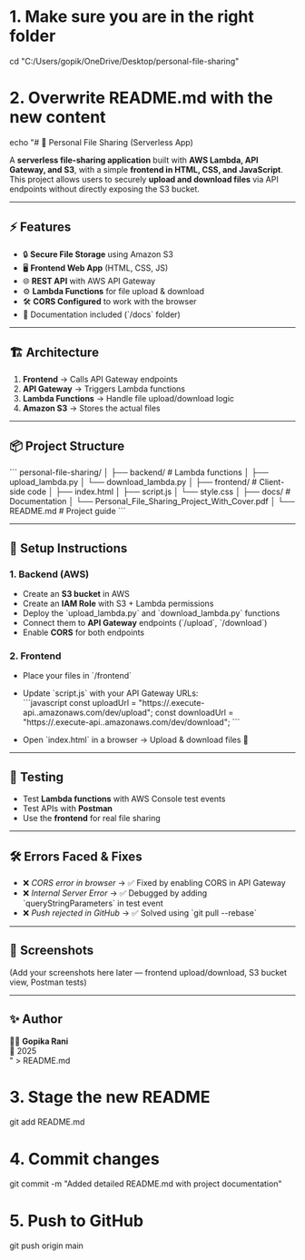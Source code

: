 # 1. Make sure you are in the right folder
cd "C:/Users/gopik/OneDrive/Desktop/personal-file-sharing"

# 2. Overwrite README.md with the new content
echo "# 📂 Personal File Sharing (Serverless App)

A **serverless file-sharing application** built with **AWS Lambda, API Gateway, and S3**, with a simple **frontend in HTML, CSS, and JavaScript**.  
This project allows users to securely **upload and download files** via API endpoints without directly exposing the S3 bucket.

---

## ⚡ Features
- 🔒 **Secure File Storage** using Amazon S3  
- 🖥️ **Frontend Web App** (HTML, CSS, JS)  
- 🌐 **REST API** with AWS API Gateway  
- ⚙️ **Lambda Functions** for file upload & download  
- 🛠️ **CORS Configured** to work with the browser  
- 📑 Documentation included (\`/docs\` folder)  

---

## 🏗️ Architecture
1. **Frontend** → Calls API Gateway endpoints  
2. **API Gateway** → Triggers Lambda functions  
3. **Lambda Functions** → Handle file upload/download logic  
4. **Amazon S3** → Stores the actual files  

---

## 📦 Project Structure
\`\`\`
personal-file-sharing/
│
├── backend/                  # Lambda functions
│   ├── upload_lambda.py
│   └── download_lambda.py
│
├── frontend/                 # Client-side code
│   ├── index.html
│   ├── script.js
│   └── style.css
│
├── docs/                     # Documentation
│   └── Personal_File_Sharing_Project_With_Cover.pdf
│
└── README.md                 # Project guide
\`\`\`

---

## 🚀 Setup Instructions

### 1. Backend (AWS)
- Create an **S3 bucket** in AWS  
- Create an **IAM Role** with S3 + Lambda permissions  
- Deploy the \`upload_lambda.py\` and \`download_lambda.py\` functions  
- Connect them to **API Gateway** endpoints (\`/upload\`, \`/download\`)  
- Enable **CORS** for both endpoints  

### 2. Frontend
- Place your files in \`/frontend\`  
- Update \`script.js\` with your API Gateway URLs:  
  \`\`\`javascript
  const uploadUrl = \"https://<api-id>.execute-api.<region>.amazonaws.com/dev/upload\";
  const downloadUrl = \"https://<api-id>.execute-api.<region>.amazonaws.com/dev/download\";
  \`\`\`

- Open \`index.html\` in a browser → Upload & download files 🎉  

---

## 🧪 Testing
- Test **Lambda functions** with AWS Console test events  
- Test APIs with **Postman**  
- Use the **frontend** for real file sharing  

---

## 🛠️ Errors Faced & Fixes
- ❌ *CORS error in browser* → ✅ Fixed by enabling CORS in API Gateway  
- ❌ *Internal Server Error* → ✅ Debugged by adding \`queryStringParameters\` in test event  
- ❌ *Push rejected in GitHub* → ✅ Solved using \`git pull --rebase\`  

---

## 📸 Screenshots
(Add your screenshots here later — frontend upload/download, S3 bucket view, Postman tests)

---

## ✨ Author
👩‍💻 **Gopika Rani**  
📅 2025  
" > README.md

# 3. Stage the new README
git add README.md

# 4. Commit changes
git commit -m "Added detailed README.md with project documentation"

# 5. Push to GitHub
git push origin main

